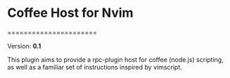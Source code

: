 
# Coffee Host for Nvim
======================

Version: **0.1**

This plugin aims to provide a rpc-plugin host for coffee (node.js) scripting,
as well as a familiar set of instructions inspired by vimscript.

